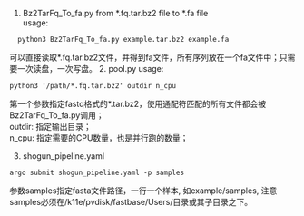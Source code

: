 1. Bz2TarFq_To_fa.py from \*.fq.tar.bz2 file to \*.fa file  
usage:
```
  python3 Bz2TarFq_To_fa.py example.tar.bz2 example.fa
```
可以直接读取\*.fq.tar.bz2文件，并得到fa文件，所有序列放在一个fa文件中；只需要一次读盘，一次写盘。 
2. pool.py
usage:
```
python3 '/path/*.fq.tar.bz2' outdir n_cpu
```
第一个参数指定fastq格式的\*.tar.bz2，使用通配符匹配的所有文件都会被Bz2TarFq_To_fa.py调用；  
outdir: 指定输出目录；  
n_cpu: 指定需要的CPU数量，也是并行跑的数量；  

3. shogun_pipeline.yaml
```
argo submit shogun_pipeline.yaml -p samples
```
参数samples指定fasta文件路径，一行一个样本, 如example/samples, 注意samples必须在/k11e/pvdisk/fastbase/Users/目录或其子目录之下。
